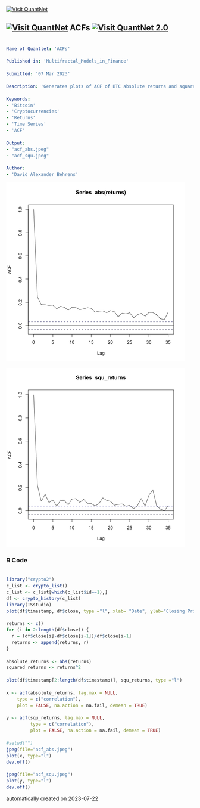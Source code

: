 [<img src="https://github.com/QuantLet/Styleguide-and-FAQ/blob/master/pictures/banner.png" width="1100" alt="Visit QuantNet">](http://quantlet.de/)

## [<img src="https://github.com/QuantLet/Styleguide-and-FAQ/blob/master/pictures/qloqo.png" alt="Visit QuantNet">](http://quantlet.de/) **ACFs** [<img src="https://github.com/QuantLet/Styleguide-and-FAQ/blob/master/pictures/QN2.png" width="60" alt="Visit QuantNet 2.0">](http://quantlet.de/)

```yaml

Name of Quantlet: 'ACFs'

Published in: 'Multifractal_Models_in_Finance'

Submitted: '07 Mar 2023'

Description: 'Generates plots of ACF of BTC absolute returns and squared returns' 

Keywords: 
- 'Bitcoin'
- 'Cryptocurrencies'
- 'Returns'
- 'Time Series'
- 'ACF'

Output: 
- "acf_abs.jpeg"
- "acf_squ.jpeg"

Author: 
- 'David Alexander Behrens'

```

![Picture1](acf_abs.png)

![Picture2](acf_squ.png)

### R Code
```r

library("crypto2")
c_list <- crypto_list()
c_list <- c_list[which(c_list$id==1),]
df <- crypto_history(c_list)
library(TSstudio)
plot(df$timestamp, df$close, type ="l", xlab= "Date", ylab="Closing Price")

returns <- c()
for (i in 2:length(df$close)) {
  r = (df$close[i]-df$close[i-1])/df$close[i-1]
  returns <- append(returns, r)
}

absolute_returns <- abs(returns)
squared_returns <- returns^2

plot(df$timestamp[2:length(df$timestamp)], squ_returns, type ="l")

x <- acf(absolute_returns, lag.max = NULL,
    type = c("correlation"),
    plot = FALSE, na.action = na.fail, demean = TRUE)

y <- acf(squ_returns, lag.max = NULL,
         type = c("correlation"),
         plot = FALSE, na.action = na.fail, demean = TRUE)

#setwd("")
jpeg(file="acf_abs.jpeg")
plot(x, type="l")
dev.off()

jpeg(file="acf_squ.jpeg")
plot(y, type="l")
dev.off()

```

automatically created on 2023-07-22